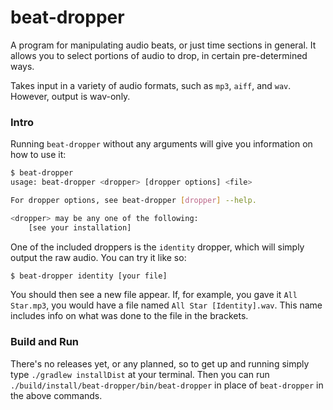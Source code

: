 # beat-dropper

A program for manipulating audio beats, or just time sections in general.
It allows you to select portions of audio to drop, in certain pre-determined ways.

Takes input in a variety of audio formats, such as `mp3`, `aiff`, and `wav`.
However, output is wav-only.

### Intro
Running `beat-dropper` without any arguments will give you information on how to use it:
```bash
$ beat-dropper
usage: beat-dropper <dropper> [dropper options] <file>

For dropper options, see beat-dropper [dropper] --help.

<dropper> may be any one of the following:
	[see your installation]
```

One of the included droppers is the `identity` dropper, which will simply output the raw audio.
You can try it like so:
```bash
$ beat-dropper identity [your file]
```
You should then see a new file appear. If, for example, you gave it `All Star.mp3`, 
you would have a file named `All Star [Identity].wav`. This name includes info on what was done
to the file in the brackets.

### Build and Run
There's no releases yet, or any planned, so to get up and running simply type `./gradlew installDist` at your terminal.
Then you can run `./build/install/beat-dropper/bin/beat-dropper` in place of `beat-dropper` in the above commands.
